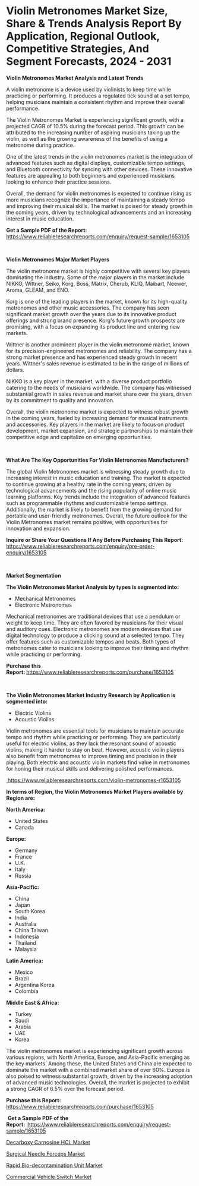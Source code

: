 <p><h1>Violin Metronomes Market Size, Share & Trends Analysis Report By Application, Regional Outlook, Competitive Strategies, And Segment Forecasts, 2024 - 2031</h1></p><p><strong>Violin Metronomes Market Analysis and Latest Trends</strong></p>
<p><p>A violin metronome is a device used by violinists to keep time while practicing or performing. It produces a regulated tick sound at a set tempo, helping musicians maintain a consistent rhythm and improve their overall performance.</p><p>The Violin Metronomes Market is experiencing significant growth, with a projected CAGR of 10.5% during the forecast period. This growth can be attributed to the increasing number of aspiring musicians taking up the violin, as well as the growing awareness of the benefits of using a metronome during practice.</p><p>One of the latest trends in the violin metronomes market is the integration of advanced features such as digital displays, customizable tempo settings, and Bluetooth connectivity for syncing with other devices. These innovative features are appealing to both beginners and experienced musicians looking to enhance their practice sessions.</p><p>Overall, the demand for violin metronomes is expected to continue rising as more musicians recognize the importance of maintaining a steady tempo and improving their musical skills. The market is poised for steady growth in the coming years, driven by technological advancements and an increasing interest in music education.</p></p>
<p><strong>Get a Sample PDF of the Report:&nbsp;</strong> <a href="https://www.reliableresearchreports.com/enquiry/request-sample/1653105">https://www.reliableresearchreports.com/enquiry/request-sample/1653105</a></p>
<p>&nbsp;</p>
<p><strong>Violin Metronomes Major Market Players</strong></p>
<p><p>The violin metronome market is highly competitive with several key players dominating the industry. Some of the major players in the market include NIKKO, Wittner, Seiko, Korg, Boss, Matrix, Cherub, KLIQ, Maibart, Neewer, Aroma, GLEAM, and ENO.</p><p>Korg is one of the leading players in the market, known for its high-quality metronomes and other music accessories. The company has seen significant market growth over the years due to its innovative product offerings and strong brand presence. Korg's future growth prospects are promising, with a focus on expanding its product line and entering new markets.</p><p>Wittner is another prominent player in the violin metronome market, known for its precision-engineered metronomes and reliability. The company has a strong market presence and has experienced steady growth in recent years. Wittner's sales revenue is estimated to be in the range of millions of dollars.</p><p>NIKKO is a key player in the market, with a diverse product portfolio catering to the needs of musicians worldwide. The company has witnessed substantial growth in sales revenue and market share over the years, driven by its commitment to quality and innovation.</p><p>Overall, the violin metronome market is expected to witness robust growth in the coming years, fueled by increasing demand for musical instruments and accessories. Key players in the market are likely to focus on product development, market expansion, and strategic partnerships to maintain their competitive edge and capitalize on emerging opportunities.</p></p>
<p>&nbsp;</p>
<p><strong>What Are The Key Opportunities For Violin Metronomes Manufacturers?</strong></p>
<p><p>The global Violin Metronomes market is witnessing steady growth due to increasing interest in music education and training. The market is expected to continue growing at a healthy rate in the coming years, driven by technological advancements and the rising popularity of online music learning platforms. Key trends include the integration of advanced features such as programmable rhythms and customizable tempo settings. Additionally, the market is likely to benefit from the growing demand for portable and user-friendly metronomes. Overall, the future outlook for the Violin Metronomes market remains positive, with opportunities for innovation and expansion.</p></p>
<p><strong>Inquire or Share Your Questions If Any Before Purchasing This Report:</strong> <a href="https://www.reliableresearchreports.com/enquiry/pre-order-enquiry/1653105">https://www.reliableresearchreports.com/enquiry/pre-order-enquiry/1653105</a></p>
<p>&nbsp;</p>
<p><strong>Market Segmentation</strong></p>
<p><strong>The Violin Metronomes Market Analysis by types is segmented into:</strong></p>
<p><ul><li>Mechanical Metronomes</li><li>Electronic Metronomes</li></ul></p>
<p><p>Mechanical metronomes are traditional devices that use a pendulum or weight to keep time. They are often favored by musicians for their visual and auditory cues. Electronic metronomes are modern devices that use digital technology to produce a clicking sound at a selected tempo. They offer features such as customizable tempos and beats. Both types of metronomes cater to musicians looking to improve their timing and rhythm while practicing or performing.</p></p>
<p><strong>Purchase this Report:&nbsp;</strong><a href="https://www.reliableresearchreports.com/purchase/1653105">https://www.reliableresearchreports.com/purchase/1653105</a></p>
<p>&nbsp;</p>
<p><strong>The Violin Metronomes Market Industry Research by Application is segmented into:</strong></p>
<p><ul><li>Electric Violins</li><li>Acoustic Violins</li></ul></p>
<p><p>Violin metronomes are essential tools for musicians to maintain accurate tempo and rhythm while practicing or performing. They are particularly useful for electric violins, as they lack the resonant sound of acoustic violins, making it harder to stay on beat. However, acoustic violin players also benefit from metronomes to improve timing and precision in their playing. Both electric and acoustic violin markets find value in metronomes for honing their musical skills and delivering polished performances.</p></p>
<p><a href="https://www.reliableresearchreports.com/violin-metronomes-r1653105">&nbsp;https://www.reliableresearchreports.com/violin-metronomes-r1653105</a></p>
<p><strong>In terms of Region, the Violin Metronomes Market Players available by Region are:</strong></p>
<p>
    <p> <strong> North America: </strong>
        <ul>
            <li>United States</li>
            <li>Canada</li>
        </ul>
        </p> 
    <p> <strong> Europe: </strong>
        <ul>
            <li>Germany</li>
            <li>France</li>
            <li>U.K.</li>
            <li>Italy</li>
            <li>Russia</li>
        </ul>
        </p> 
    <p> <strong> Asia-Pacific: </strong>
        <ul>
            <li>China</li>
            <li>Japan</li>
            <li>South Korea</li>
            <li>India</li>
            <li>Australia</li>
            <li>China Taiwan</li>
            <li>Indonesia</li>
            <li>Thailand</li>
            <li>Malaysia</li>
        </ul>
        </p> 
    <p> <strong> Latin America: </strong>
        <ul>
            <li>Mexico</li>
            <li>Brazil</li>
            <li>Argentina Korea</li>
            <li>Colombia</li>
        </ul>
        </p> 
    <p> <strong> Middle East & Africa: </strong>
        <ul>
            <li>Turkey</li>
            <li>Saudi</li>
            <li>Arabia</li>
            <li>UAE</li>
            <li>Korea</li>
        </ul>
    </p>
    </p>
<p><p>The violin metronomes market is experiencing significant growth across various regions, with North America, Europe, and Asia-Pacific emerging as the key markets. Among these, the United States and China are expected to dominate the market with a combined market share of over 60%. Europe is also poised to witness substantial growth, driven by the increasing adoption of advanced music technologies. Overall, the market is projected to exhibit a strong CAGR of 6.5% over the forecast period.</p></p>
<p><strong>Purchase this Report: </strong><a href="https://www.reliableresearchreports.com/purchase/1653105">https://www.reliableresearchreports.com/purchase/1653105</a></p>
<p>&nbsp;<strong>Get a Sample PDF of the Report:&nbsp;&nbsp;</strong><a href="https://www.reliableresearchreports.com/enquiry/request-sample/1653105">https://www.reliableresearchreports.com/enquiry/request-sample/1653105</a></p>
<p><strong></strong></p>
<p><p><a href="https://www.linkedin.com/pulse/global-decarboxy-carnosine-hcl-market-size-amp-share-analysis-lkgxf">Decarboxy Carnosine HCL Market</a></p><p><a href="https://github.com/cheribeninsig/Market-Research-Report-List-1/blob/main/surgical-needle-forceps-market.md">Surgical Needle Forceps Market</a></p><p><a href="https://github.com/bznecsdb5/Market-Research-Report-List-1/blob/main/rapid-bio-decontamination-unit-market.md">Rapid Bio-decontamination Unit Market</a></p><p><a href="https://www.linkedin.com/pulse/global-commercial-vehicle-switch-market-size-expected-experience-isvdf">Commercial Vehicle Switch Market</a></p></p>